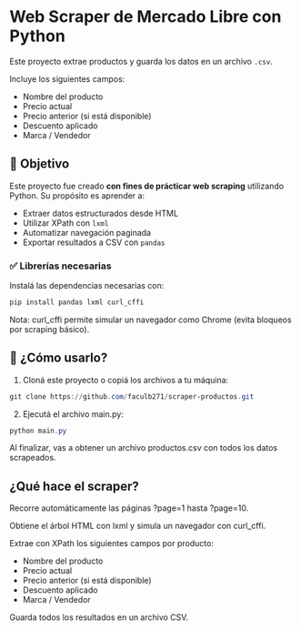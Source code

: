 # Web Scraper de Mercado Libre con Python

Este proyecto extrae productos y guarda los datos en un archivo `.csv`.

Incluye los siguientes campos:

- Nombre del producto
- Precio actual
- Precio anterior (si está disponible)
- Descuento aplicado
- Marca / Vendedor


## 🎯 Objetivo

Este proyecto fue creado **con fines de prácticar web scraping** utilizando Python. Su propósito es aprender a:

- Extraer datos estructurados desde HTML
- Utilizar XPath con `lxml`
- Automatizar navegación paginada
- Exportar resultados a CSV con `pandas`

### ✅ Librerías necesarias

Instalá las dependencias necesarias con:

```PowerShell
pip install pandas lxml curl_cffi
```
Nota: curl_cffi permite simular un navegador como Chrome (evita bloqueos por scraping básico).

## 🚀 ¿Cómo usarlo?

1. Cloná este proyecto o copiá los archivos a tu máquina:
```PowerShell
git clone https://github.com/faculb271/scraper-productos.git
```
2. Ejecutá el archivo main.py:
```PowerShell
python main.py
```
Al finalizar, vas a obtener un archivo productos.csv con todos los datos scrapeados.

## ¿Qué hace el scraper?

Recorre automáticamente las páginas ?page=1 hasta ?page=10.

Obtiene el árbol HTML con lxml y simula un navegador con curl_cffi.

Extrae con XPath los siguientes campos por producto:

- Nombre del producto
- Precio actual
- Precio anterior (si está disponible)
- Descuento aplicado
- Marca / Vendedor

Guarda todos los resultados en un archivo CSV.
